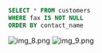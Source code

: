 ```sql
SELECT * FROM customers
WHERE fax IS NOT NULL
ORDER BY contact_name
```
![img_8.png](img_8.png)
![img_9.png](img_9.png)